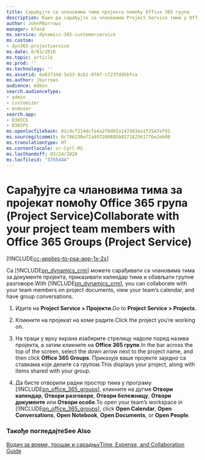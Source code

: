 ```yaml
---
title: Сарађујте са члановима тима пројекта помоћу Office 365 група
description: Како да сарађујте са члановима Project Service тима у Office 365 групама
author: JohnPBurrows
manager: kfend
ms.service: dynamics-365-customerservice
ms.custom:
- dyn365-projectservice
ms.date: 8/03/2018
ms.topic: article
ms.prod: ''
ms.technology: ''
ms.assetid: 6a82734d-1e53-4cb1-870f-cf237d95bfca
ms.author: jburrows
audience: Admin
search.audienceType:
- admin
- customizer
- enduser
search.app:
- D365CE
- D365PS
ms.openlocfilehash: 01cdcf214dcfa4a2f6d02a147dd3ea1f2547ef91
ms.sourcegitcommit: 8c786230ef2a497280885b827162561776e2eb00
ms.translationtype: HT
ms.contentlocale: sr-Cyrl-RS
ms.lasthandoff: 03/24/2020
ms.locfileid: "3755444"
---
```

# <a name="collaborate-with-your-project-team-members-with-office-365-groups-project-service"></a><span data-ttu-id="7468e-103">Сарађујте са члановима тима за пројекат помоћу Office 365 група (Project Service)</span><span class="sxs-lookup"><span data-stu-id="7468e-103">Collaborate with your project team members with Office 365 Groups (Project Service)</span></span>

[!INCLUDE[cc-applies-to-psa-app-1x-2x](../includes/cc-applies-to-psa-app-1x-2x.md)]

<span data-ttu-id="7468e-104">Са [!INCLUDE[pn_dynamics_crm](../includes/pn-dynamics-crm.md)] можете сарађивати са члановима тима за документе пројекта, приказивати календар тима и обављати групне разговоре.</span><span class="sxs-lookup"><span data-stu-id="7468e-104">With [!INCLUDE[pn_dynamics_crm](../includes/pn-dynamics-crm.md)], you can collaborate with your team members on project documents, view your team’s calendar, and have group conversations.</span></span>  
  
1. <span data-ttu-id="7468e-105">Идите на **Project Service > Пројекти**.</span><span class="sxs-lookup"><span data-stu-id="7468e-105">Go to **Project Service > Projects**.</span></span>  
  
2. <span data-ttu-id="7468e-106">Кликните на пројекат на коме радите.</span><span class="sxs-lookup"><span data-stu-id="7468e-106">Click the project you’re working on.</span></span>  
  
3. <span data-ttu-id="7468e-107">На траци у врху екрана изаберите стрелицу надоле поред назива пројекта, а затим кликните на **Office 365 групе**.</span><span class="sxs-lookup"><span data-stu-id="7468e-107">In the bar across the top of the screen, select the down arrow next to the project name, and then click **Office 365 Groups**.</span></span> <span data-ttu-id="7468e-108">Приказује ваше пројекте заједно са ставкама које делите са групом.</span><span class="sxs-lookup"><span data-stu-id="7468e-108">This displays your project, along with items shared with your group.</span></span>  
  
4. <span data-ttu-id="7468e-109">Да бисте отворили радни простор тима у програму [!INCLUDE[pn_office_365_groups](../includes/pn-office-365-groups.md)], кликните на дугме **Отвори календар**, **Отвори разговоре**, **Отвори бележницу**, **Отвори документе** или **Отвори особе**.</span><span class="sxs-lookup"><span data-stu-id="7468e-109">To open your team’s workspace in [!INCLUDE[pn_office_365_groups](../includes/pn-office-365-groups.md)], click **Open Calendar**, **Open Conversations**, **Open Notebook**, **Open Documents**, or **Open People**.</span></span>  
  
### <a name="see-also"></a><span data-ttu-id="7468e-110">Такође погледајте</span><span class="sxs-lookup"><span data-stu-id="7468e-110">See Also</span></span>  
 [<span data-ttu-id="7468e-111">Водич за време, трошак и сарадњу</span><span class="sxs-lookup"><span data-stu-id="7468e-111">Time, Expense, and Collaboration Guide</span></span>](../project-service/time-expense-collaboration-guide.md)
